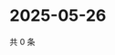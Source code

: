 # 2025-05-26

共 0 条

<!-- BEGIN ZHIHUVIDEO -->
<!-- 最后更新时间 Mon May 26 2025 02:13:47 GMT+0800 (China Standard Time) -->

<!-- END ZHIHUVIDEO -->
